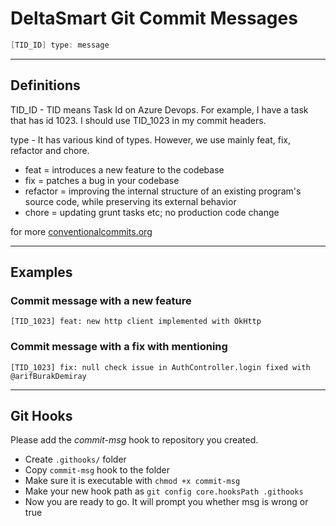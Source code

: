 # DeltaSmart Git Commit Messages

```java
[TID_ID] type: message
```
---
## Definitions

TID_ID - TID means Task Id on Azure Devops. For example, I have a task that has id 1023. I should use TID_1023 in my commit headers.

type - It has various kind of types. However, we use mainly feat, fix, refactor and chore. 
  - feat = introduces a new feature to the codebase
  - fix = patches a bug in your codebase
  - refactor = improving the internal structure of an existing program's source code, while preserving its external behavior
  - chore = updating grunt tasks etc; no production code change
  
for more [conventionalcommits.org](https://www.conventionalcommits.org)

---
## Examples

### Commit message with a new feature
```
[TID_1023] feat: new http client implemented with OkHttp
```
### Commit message with a fix with mentioning 
```
[TID_1023] fix: null check issue in AuthController.login fixed with @arifBurakDemiray
```

---
## Git Hooks

Please add the *commit-msg* hook to repository you created. 
- Create ``` .githooks/ ``` folder 
- Copy ``` commit-msg ``` hook to the folder
- Make sure it is executable with ``` chmod +x commit-msg ```
- Make your new hook path as ``` git config core.hooksPath .githooks ```
- Now you are ready to go. It will prompt you whether msg is wrong or true

